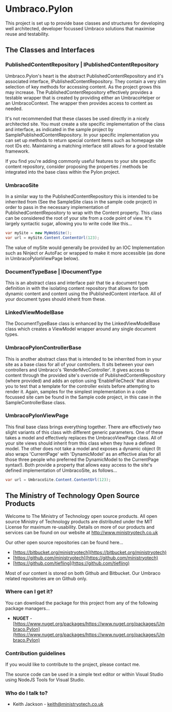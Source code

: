 # Umbraco.Pylon #
This project is set up to provide base classes and structures for developing well architected, developer focussed Umbraco solutions that maximise reuse and testability.

## The Classes and Interfaces ##
### PublishedContentRepository | IPublishedContentRepository ###
Umbraco.Pylon's heart is the abstract PublishedContentRepository and it's associated interface, IPublishedContentRepository. They contain a very slim selection of key methods for accessing content. As the project grows this may increase. The PublishedContentRepository effectively provides a testable wrapper that is created by providing either an UmbracoHelper or an UmbracoContext. The wrapper then provides access to content as needed.

It's not recommended that these classes be used directly in a nicely architected site. You must create a site specific implementation of the class and interface, as indicated in the sample project by SamplePublishedContentRepository. In your specific implementation you can set up methods to return special content items such as homepage site root IDs etc. Maintaining a matching interface still allows for a good testable framework.

If you find you're adding commonly useful features to your site specific content repository, consider proposing the properties / methods be integrated into the base class within the Pylon project.

### UmbracoSite ###
In a similar way to the PublishedContentRepository this is intended to be inherrited from (See the SampleSite class in the sample code project) in order to pass in the necessary implementation of PublishedContentRepository to wrap with the Content property. This class can be considered the root of your site from a code point of view. It's largely syntactic sugar, allowing you to write code like this...

```C#
var mySite = new MyWebSite();
var url = mySite.Content.ContentUrl(123);
```

The value of mySite would generally be provided by an IOC Implementation such as Ninject or AutoFac or wrapped to make it more accessible (as done in UmbracoPylonViewPage below).

### DocumentTypeBase | IDocumentType ###
This is an abstract class and interface pair that tie a document type definition in with the isolating content repository that allows for both dynamic content and content using the IPublishedContent interface. All of your document types should inherit from these.

### LinkedViewModelBase ###
The DocumentTypeBase class is enhanced by the LinkedViewModelBase class which creates a ViewModel wrapper around any single document types.

### UmbracoPylonControllerBase ###
This is another abstract class that is intended to be inherrited from in your site as a base class for all of your controllers. It sits between your own controllers and Umbraco's 'RenderMvcController'. It gives access to content through the provided site's override of PublishedContentRepository (where provided) and adds an option using 'EnableFileCheck' that allows you to test that a template for the controller exists before attempting to render it. Again, samples for the simplest implementation in a code focussed site cam be found in the Sample code project, in this case in the SampleControllerBase class.

### UmbracoPylonViewPage ###
This final base class brings everything together. There are effectively two slight variants of this class with different generic parameters. One of these takes a model and effectively replaces the UmbracoViewPage class. All of your site views should inherit from this class when they have a defined model. The other does not take a model and exposes a dynamic object (It also wraps 'CurrentPage' with 'DynamicModel' as an effective alias for all those three people who preferred the DynamicModel to the CurrentPage syntax!). Both provide a property that allows easy access to the site's defined implementation of UmbracoSite, as follows...

```C#
var url = UmbracoSite.Content.ContentUrl(123);
```

## The Ministry of Technology Open Source Products ##
Welcome to The Ministry of Technology open source products. All open source Ministry of Technology products are distributed under the MIT License for maximum re-usability. Details on more of our products and services can be found on our website at http://www.ministryotech.co.uk

Our other open source repositories can be found here...
* [https://bitbucket.org/ministryotech](https://bitbucket.org/ministryotech)
* [https://github.com/ministryotech](https://github.com/ministryotech)
* [https://github.com/tiefling](https://github.com/tiefling)

Most of our content is stored on both Github and Bitbucket. Our Umbraco related repositories are on Github only.

### Where can I get it? ###
You can download the package for this project from any of the following package managers...

- **NUGET** - [https://www.nuget.org/packages/https://www.nuget.org/packages/Umbraco.Pylon](https://www.nuget.org/packages/https://www.nuget.org/packages/Umbraco.Pylon)

### Contribution guidelines ###
If you would like to contribute to the project, please contact me.

The source code can be used in a simple text editor or within Visual Studio using NodeJS Tools for Visual Studio.

### Who do I talk to? ###
* Keith Jackson - keith@ministryotech.co.uk
